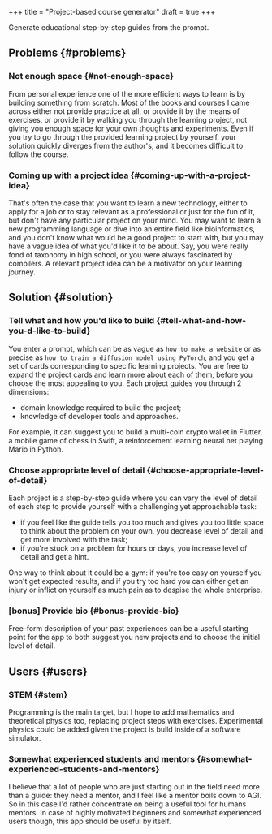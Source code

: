 +++
title = "Project-based course generator"
draft = true
+++

Generate educational step-by-step guides from the prompt.

<!--more-->


## Problems {#problems}


### Not enough space {#not-enough-space}

From personal experience one of the more efficient ways to learn is by building
something from scratch. Most of the books and courses I came across either not
provide practice at all, or provide it by the means of exercises, or provide it
by walking you through the learning project, not giving you enough space for
your own thoughts and experiments. Even if you try to go through the provided
learning project by yourself, your solution quickly diverges from the author's,
and it becomes difficult to follow the course.


### Coming up with a project idea {#coming-up-with-a-project-idea}

That's often the case that you want to learn a new technology, either to apply
for a job or to stay relevant as a professional or just for the fun of it, but
don't have any particular project on your mind. You may want to learn a new
programming language or dive into an entire field like bioinformatics, and you
don't know what would be a good project to start with, but you may have a vague
idea of what you'd like it to be about. Say, you were really fond of taxonomy in
high school, or you were always fascinated by compilers. A relevant project idea
can be a motivator on your learning journey.


## Solution {#solution}


### Tell what and how you'd like to build {#tell-what-and-how-you-d-like-to-build}

You enter a prompt, which can be as vague as `how to make a website` or as precise
as `how to train a diffusion model using PyTorch`, and you get a set of cards
corresponding to specific learning projects. You are free to expand the project
cards and learn more about each of them, before you choose the most appealing to
you. Each project guides you through 2 dimensions:

-   domain knowledge required to build the project;
-   knowledge of developer tools and approaches.

For example, it can suggest you to build a multi-coin crypto wallet in Flutter,
a mobile game of chess in Swift, a reinforcement learning neural net playing
Mario in Python.


### Choose appropriate level of detail {#choose-appropriate-level-of-detail}

Each project is a step-by-step guide where you can vary the level of detail of
each step to provide yourself with a challenging yet approachable task:

-   if you feel like the guide tells you too much and gives you too little space
    to think about the problem on your own, you decrease level of detail and get
    more involved with the task;
-   if you're stuck on a problem for hours or days, you increase level of detail
    and get a hint.

One way to think about it could be a gym: if you're too easy on yourself you
won't get expected results, and if you try too hard you can either get an injury
or inflict on yourself as much pain as to despise the whole enterprise.


### [bonus] Provide bio {#bonus-provide-bio}

Free-form description of your past experiences can be a useful starting point
for the app to both suggest you new projects and to choose the initial level of
detail.


## Users {#users}


### STEM {#stem}

Programming is the main target, but I hope to add mathematics and theoretical
physics too, replacing project steps with exercises. Experimental physics could
be added given the project is build inside of a software simulator.


### Somewhat experienced students and mentors {#somewhat-experienced-students-and-mentors}

I believe that a lot of people who are just starting out in the field need more
than a guide: they need a mentor, and I feel like a mentor boils down to AGI. So
in this case I'd rather concentrate on being a useful tool for humans mentors.
In case of highly motivated beginners and somewhat experienced users though,
this app should be useful by itself.
